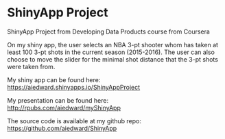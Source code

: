# ShinyApp Project
ShinyApp Project from Developing Data Products course from Coursera

On my shiny app, the user selects an NBA 3-pt shooter
whom has taken at least 100 3-pt shots in the current 
season (2015-2016). The user can also choose to move the
slider for the minimal shot distance that the 3-pt shots
were taken from. 

My shiny app can be found here:
https://aiedward.shinyapps.io/ShinyAppProject

My presentation can be found here:
http://rpubs.com/aiedward/myShinyApp

The source code is available at my github repo:
https://github.com/aiedward/ShinyApp
